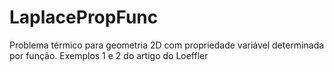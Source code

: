 # LaplacePropFunc
Problema térmico para geometria 2D com propriedade variável determinada por função. Exemplos 1 e 2 do artigo do Loeffler 

